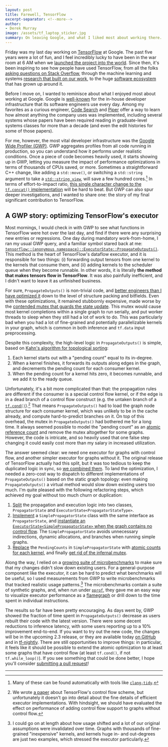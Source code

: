 ```yaml
---
layout: post
title: Farewell, TensorFlow
excerpt-separator: <!--more-->
author:
- Derek Murray
image: /assets/tf_laptop_sticker.jpg
summary: On leaving Google, and what I liked most about working there.
---
```


Friday was my last day working on [TensorFlow](https://www.tensorflow.org/) at Google. The past five years were a lot of fun, and I feel incredibly lucky to have been in the war room at 6 AM when we [launched the project into the world](https://bits.blogs.nytimes.com/2015/11/09/google-offers-free-software-in-bid-to-gain-an-edge-in-machine-learning/). Since then, it's been inspiring to see how people have used TensorFlow, from all the folks [asking questions on Stack Overflow](https://stackoverflow.com/users/3574081/mrry), through the machine learning and systems [research that built on our work](https://scholar.google.com/scholar?oi=bibs&hl=en&cites=13312035063239472247,4870469586968585222,14846780091870890862), to the huge [software ecosystem](https://twitter.com/DynamicWebPaige/status/1065452146924040192) that has grown up around it.

<!--more-->

Before I move on, I wanted to reminisce about what I enjoyed most about working at Google. Google is [well-known](https://www.amazon.com/Software-Engineering-Google-Lessons-Programming/dp/1492082791) for the in-house developer infrastructure that its software engineers use every day. Among my favorites as a curious engineer, [Code Search](https://opensource.googleblog.com/2020/04/code-search-for-google-open-source.html) and [Piper](https://cacm.acm.org/magazines/2016/7/204032-why-google-stores-billions-of-lines-of-code-in-a-single-repository/fulltext) offer a way to learn how almost anything the company uses was implemented, including several systems whose papers have been required reading in graduate-level systems classes for more than a decade (and even the edit histories for some of those papers).

For me, however, the most vital developer infrastructure was the [Google Wide Profiler (GWP)](https://research.google/pubs/pub36575/). GWP aggregates profiles from all code running in production, so you can understand how it performs under realistic conditions. Once a piece of code becomes heavily used, it starts showing up in GWP, letting you measure the impact of performance optimizations in terms of thousands of CPUs saved, or more. Sometimes a straightforward C++ change, like adding a `std::move()`, or switching a `std::string` argument to take a [`std::string_view`](https://en.cppreference.com/w/cpp/string/basic_string_view), will save a few hundred cores.[^1] In terms of effort-to-impact ratio, [this single character change to the `tf.concat()` implementation](https://github.com/tensorflow/tensorflow/commit/2c130a0d252741d2c0ce1e0d815ac1d87d53d6e3#diff-ba035a495fc7daf4cd233f428921bd96) will be hard to beat. But GWP can also spur deeper investigations, and I wanted to share one: the story of my final significant contribution to TensorFlow.

## A GWP story: optimizing TensorFlow's executor

Most mornings, I would check in with GWP to see what functions in TensorFlow were hot over the last day, and find if there were any surprising new entries or regressions. One day during mandatory work-from-home, I ran my usual GWP query, and a familiar symbol stared back at me: [`tensorflow::(anonymous namespace)::ExecutorState::PropagateOutputs()`](https://github.com/tensorflow/tensorflow/blob/r2.2/tensorflow/core/common_runtime/executor.cc#L2174-L2281). This method is the heart of TensorFlow's dataflow executor, and it is responsible for two things: (i) forwarding output tensors from one kernel to the kernels that consume them, and (ii) adding kernels to the scheduler queue when they become runnable. In other words, it is literally **the method that makes tensors flow in TensorFlow**. It was also painfully inefficient, and I didn't want to leave it as unfinished business.

For sure, `PropagateOutputs()` is non-trivial code, and [better engineers than I have optimized it](https://github.com/tensorflow/tensorflow/commit/de94a13ce98f2477d890cae02a6ea3846a9ba2b7) down to the level of structure packing and bitfields. Even with these optimizations, it remained stubbornly expensive, made worse by the [contended mutex that guards the state update](https://github.com/tensorflow/tensorflow/blob/r2.2/tensorflow/core/common_runtime/executor.cc#L2206). This mutex would cause most kernel completions within a single graph to run serially, and put worker threads to sleep when they still had a lot of work to do. This was particularly bad when you had a lot of fine-grained and potentially parallelizable kernels in your graph, which is common in both inference and `tf.data` input preprocessing.

Despite this complexity, the high-level logic in `PropagateOutputs()` is simple, based on [Kahn's algorithm for topological sorting](https://en.wikipedia.org/wiki/Topological_sorting#Kahn's_algorithm):

1. Each kernel starts out with a "pending count" equal to its in-degree.
2. When a kernel finishes, it forwards its outputs along edges in the graph, and decrements the pending count for each consumer kernel.
3. When the pending count for a kernel hits zero, it becomes runnable, and we add it to the ready queue.

Unfortunately, it's a bit more complicated than that: the propagation rules are different if the consumer is a special control flow kernel, or if the edge is in a dead branch of a control flow construct (e.g. the untaken branch of a [`tf.cond()`](https://www.tensorflow.org/api_docs/python/tf/cond?hl=en)).[^2] That means `PropagateOutputs()` had to load the graph node structure for each consumer kernel, which was unlikely to be in the cache already, and compute hard-to-predict branches on it. On top of this overhead, the mutex in `PropagateOutputs()` had bothered me for a long time. It always seemed possible to model the "pending count" as an [atomic reference count](https://en.wikipedia.org/wiki/Reference_counting) and remove the mutex altogether for some graphs. However, the code is intricate, and so heavily used that one false step changing it could easily cost more than my salary in increased utilization.

The answer seemed clear: we need one executor for graphs with control flow, and another simpler executor for graphs without it. The original release of TensorFlow actually had this split, but it was too tedious to keep the duplicated logic in sync, so [we combined them](https://github.com/tensorflow/tensorflow/commit/96aa23e45e72bd765920cc957090ff453e25cf64). To land the optimization, I needed a zero-cost way to dispatch to different implementations of `PropagateOutputs()` based on the static graph topology: even making `PropagateOutputs()` a virtual method would slow down existing users too much. I'm quite pleased with the following refactoring steps, which achieved my goal without too much churn or duplication:

1. [Split](https://github.com/tensorflow/tensorflow/commit/bd530a65d5712b0734c0b6c9af5aa83ccd9e7387) the propagation and execution logic into two classes, `PropagatorState` and `ExecutorState<PropagatorStateType>`.
2. [Implement](https://github.com/tensorflow/tensorflow/commit/4c36ade963b0a7f1c8d2ea480d5b8c0922f6bebf) a `SimplePropagatorState` class with the same interface as `PropagatorState`, and [instantiate an `ExecutorState<SimplePropagatorState>` when the graph contains no control flow](https://github.com/tensorflow/tensorflow/commit/4c36ade963b0a7f1c8d2ea480d5b8c0922f6bebf#diff-f0761b2f596c3251df04d000e21d4cf9R1272-R1274). The `SimplePropagatorState` avoids unnecessary indirections, dynamic allocations, and branches when running simple graphs.
3. [Replace](https://github.com/tensorflow/tensorflow/commit/4b05562d485600e824f828e089f21646bf3efcc4) the `PendingCounts` in `SimplePropagatorState` with [atomic counts for each kernel](https://github.com/tensorflow/tensorflow/commit/4b05562d485600e824f828e089f21646bf3efcc4#diff-c30dd4145e8b858ce581e36cad94c1d9R99-R101), and finally [get rid of the infernal mutex](https://github.com/tensorflow/tensorflow/commit/4b05562d485600e824f828e089f21646bf3efcc4#diff-c30dd4145e8b858ce581e36cad94c1d9L68).

Along the way, I relied on a [growing suite of microbenchmarks](https://github.com/tensorflow/tensorflow/blob/de5b0cfd434c7a9f848ab100b70a6be16e48280b/tensorflow/core/common_runtime/executor_test.cc) to make sure that my changes didn't slow down existing users. For a general-purpose component like the executor, it can be hard to predict what benchmarks will be useful, so I used measurements from GWP to write microbenchmarks that tracked realistic usage patterns.[^3] The microbenchmarks contain a suite of synthetic graphs, and, when run under [`pprof`](https://github.com/google/pprof), they gave me an easy way to visualize executor performance as a [flamegraph](http://www.brendangregg.com/flamegraphs.html) or drill down to the time spent in individual instructions.

The results so far have been pretty encouraging. As days went by, GWP showed the fraction of time spent in `PropagateOutputs()` decrease as users rebuilt their code with the latest version. There were some decent reductions to inference latency, with some users reporting up to a 10% improvement end-to-end.  If you want to try out the new code, the changes will be in the upcoming 2.3 release, or they are available today [on GitHub](https://github.com/tensorflow/tensorflow/) and in [tf-nightly](https://pypi.org/project/tf-nightly/). There are still opportunities to improve things: in particular, it feels like it should be possible to extend the atomic optimization to at least some graphs that have control flow (at least `tf.cond()`, if not `tf.while_loop()`). If you see something that could be done better, I hope you'll consider [submitting a pull request](https://github.com/tensorflow/tensorflow/pulls)!

---

[^1]: Many of these can be found automatically with tools like [`clang-tidy`](https://clang.llvm.org/extra/clang-tidy/).

[^2]: We wrote [a paper](https://dl.acm.org/doi/10.1145/3190508.3190551) about TensorFlow's control flow scheme, but unfortunately it doesn't go into detail about the fine details of efficient executor implementations. With hindsight, we should have evaluated the effect on performance of adding control flow support to graphs without control flow.

[^3]: I could go on at length about how usage shifted and a lot of our original assumptions were invalidated over time. Graphs with thousands of fine-grained "inexpensive" kernels, and kernels huge in- and out-degrees are just two examples, which stressed the executor particularly.
